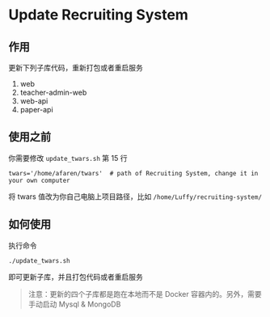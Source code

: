 # Update Recruiting System

## 作用
更新下列子库代码，重新打包或者重启服务

1. web
2. teacher-admin-web
3. web-api
4. paper-api


## 使用之前
你需要修改 `update_twars.sh` 第 15 行
```
twars='/home/afaren/twars'	# path of Recruiting System, change it in your own computer
```

将 twars 值改为你自己电脑上项目路径，比如 `/home/Luffy/recruiting-system/ `


## 如何使用
执行命令
```
./update_twars.sh
```
即可更新子库，并且打包代码或者重启服务

> 注意：更新的四个子库都是跑在本地而不是 Docker 容器内的。另外，需要手动启动 Mysql & MongoDB
